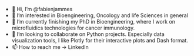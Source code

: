 - 👋 Hi, I’m @fabienjammes
- 👀 I’m interested in Bioengineering, Oncology and life Sciences in general
- 🌱 I’m currently finishing my PhD in Bioengineering, where I work on microfluidics technologies for cancer immunology.
- 💞️ I’m looking to collaborate on Python projects. Especially data visualization tools, I like Plotly for their interactive plots and Dash format. 
- 📫 How to reach me -> LinkedIn

<!---
fabienjammes/fabienjammes is a ✨ special ✨ repository because its `README.md` (this file) appears on your GitHub profile.
You can click the Preview link to take a look at your changes.
--->
